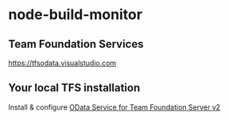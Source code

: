 # node-build-monitor

## Team Foundation Services

https://tfsodata.visualstudio.com

## Your local TFS installation

Install & configure [OData Service for Team Foundation Server v2](http://www.microsoft.com/en-us/download/details.aspx?id=36230)